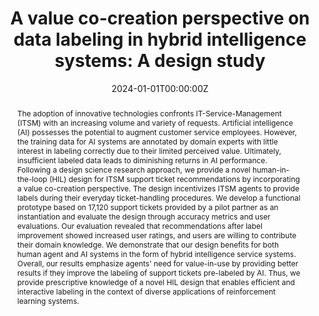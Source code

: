 ---
title: 'A value co-creation perspective on data labeling in hybrid intelligence systems:
  A design study'
authors:
- Mahei Manhai Li
- admin
- Christoph Peters
- Sarah Oeste-Reiss
- Jan Marco Leimeister

date: "2024-01-01T00:00:00Z"
doi: "https://doi.org/10.1016/j.is.2023.102311"

publishDate: '2025-07-31T11:06:18.821562Z'

# Publication type.
# Accepts a single type but formatted as a YAML list (for Hugo requirements).
# Enter a publication type from the CSL standard.
publication_types: ["article-journal"]

# Publication name and optional abbreviated publication name.
publication: "Information Systems, 120"
publication_short: ""

abstract: The adoption of innovative technologies confronts IT-Service-Management (ITSM) with an increasing volume and variety of requests. Artificial intelligence (AI) possesses the potential to augment customer service employees. However, the training data for AI systems are annotated by domain experts with little interest in labeling correctly due to their limited perceived value. Ultimately, insufficient labeled data leads to diminishing returns in AI performance. Following a design science research approach, we provide a novel human-in-the-loop (HIL) design for ITSM support ticket recommendations by incorporating a value co-creation perspective. The design incentivizes ITSM agents to provide labels during their everyday ticket-handling procedures. We develop a functional prototype based on 17,120 support tickets provided by a pilot partner as an instantiation and evaluate the design through accuracy metrics and user evaluations. Our evaluation revealed that recommendations after label improvement showed increased user ratings, and users are willing to contribute their domain knowledge. We demonstrate that our design benefits for both human agent and AI systems in the form of hybrid intelligence service systems. Overall, our results emphasize agents' need for value-in-use by providing better results if they improve the labeling of support tickets pre-labeled by AI. Thus, we provide prescriptive knowledge of a novel HIL design that enables efficient and interactive labeling in the context of diverse applications of reinforcement learning systems.

# Summary. An optional shortened abstract.
summary: This study introduces a human-in-the-loop design for IT service management that leverages value co-creation to motivate agents in labeling support tickets, enhancing both AI performance and user experience in hybrid intelligence systems.

tags:
- Hybrid Intelligence
- Interactive Labeling
- Value Co-Creation
- Human-In-The-Loop
- Language Models
featured: true

url_pdf: "https://www.sciencedirect.com/science/article/pii/S0306437923001473"
url_code: "https://anonymous.4open.science/r/Bandit-Backend-Clean-7506/"
url_dataset: ''
url_poster: ''
url_project: "https://projekt-hiss.de/"
url_slides: ''
url_source: ''
url_video: ''

# Featured image
# To use, add an image named `featured.jpg/png` to your page's folder. 
image:
  caption: 'DALL-E'
  focal_point: ""
  preview_only: false

# Associated Projects (optional).
#   Associate this publication with one or more of your projects.
#   Simply enter your project's folder or file name without extension.
#   E.g. `internal-project` references `content/project/internal-project/index.md`.
#   Otherwise, set `projects: []`.
projects: []

# Slides (optional).
#   Associate this publication with Markdown slides.
#   Simply enter your slide deck's filename without extension.
#   E.g. `slides: "example"` references `content/slides/example/index.md`.
#   Otherwise, set `slides: ""`.
slides:  ""
---
